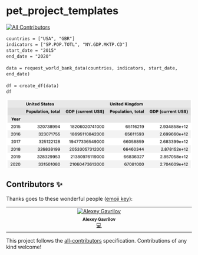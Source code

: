 # pet_project_templates

<!-- ALL-CONTRIBUTORS-BADGE:START - Do not remove or modify this section -->
[![All Contributors](https://img.shields.io/badge/all_contributors-1-orange.svg?style=flat-square)](#contributors-)
<!-- ALL-CONTRIBUTORS-BADGE:END -->

```
countries = ["USA", "GBR"]
indicators = ["SP.POP.TOTL", "NY.GDP.MKTP.CD"]
start_date = "2015"
end_date = "2020"

data = request_world_bank_data(countries, indicators, start_date, end_date)

df = create_df(data)
df
```

![Alt text](result.png?raw=true "Optional Title")

## Contributors ✨

Thanks goes to these wonderful people ([emoji key](https://allcontributors.org/docs/en/emoji-key)):

<!-- ALL-CONTRIBUTORS-LIST:START - Do not remove or modify this section -->
<!-- prettier-ignore-start -->
<!-- markdownlint-disable -->
<table>
  <tbody>
    <tr>
      <td align="center" valign="top" width="14.28%"><a href="https://t.me/onlyanalystgroup"><img src="https://avatars.githubusercontent.com/u/54736886?v=4?s=100" width="100px;" alt="Alexey Gavrilov"/><br /><sub><b>Alexey Gavrilov</b></sub></a><br /><a href="https://github.com/eeealesha/data_analyst_pet_project_templates/commits?author=eeealesha" title="Code">💻</a></td>
    </tr>
  </tbody>
</table>

<!-- markdownlint-restore -->
<!-- prettier-ignore-end -->

<!-- ALL-CONTRIBUTORS-LIST:END -->

This project follows the [all-contributors](https://github.com/all-contributors/all-contributors) specification. Contributions of any kind welcome!
